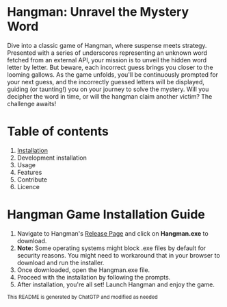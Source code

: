 # Hangman: Unravel the Mystery Word

Dive into a classic game of Hangman, where suspense meets strategy. 
Presented with a series of underscores representing an unknown word fetched from an external API, 
your mission is to unveil the hidden word letter by letter. 
But beware, each incorrect guess brings you closer to the looming gallows. 
As the game unfolds, you'll be continuously prompted for your next guess, and the 
incorrectly guessed letters will be displayed, guiding (or taunting!) you on your journey 
to solve the mystery. Will you decipher the word in time, or will the hangman claim another victim? The challenge awaits!


# Table of contents

1. <a href="#Hangman Game Installation Guide">Installation</a>
2. Development installation
3. Usage
4. Features
5. Contribute
6. Licence

# Hangman Game Installation Guide

1. Navigate to Hangman's [Release Page](https://github.com/afk0901/Hangman/releases/tag/Major) and click on <strong>Hangman.exe</strong> to download.
2. <b>Note:</b> Some operating systems might block .exe files by default for security reasons. You might need to workaround that in your browser to download and run the installer.
3. Once downloaded, open the Hangman.exe file.
4. Proceed with the installation by following the prompts.
5. After installation, you're all set! Launch Hangman and enjoy the game.


<sup>This README is generated by ChatGTP and modified as needed<sup>


